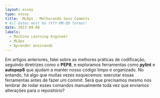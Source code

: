 ```yaml
---
layout: essay
type: essay
title:  MLOps - Melhorando Seus Commits
# All dates must be YYYY-MM-DD format!
date: 2023-09-08
labels:
  - Machine Learning Engineer
  - MLOps
  - Aprender ensinando
---
```


Em artigos anteriores, falei sobre as melhores práticas de codificação, seguindo diretrizes como o **PEP8**, e exploramos ferramentas como **pylint** e **autopep8** que ajudam a manter nosso código limpo e organizado. No entando, há algo que muitas vezes esquecemos: executar essas ferramentas antes de fazer um commit. Será que precisamos mesmo nos lembrar de rodar esses comandos manualmente toda vez que enviamos alterações para o repositório?
